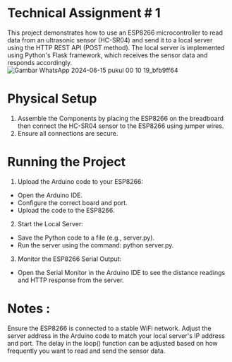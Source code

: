 # Technical Assignment # 1
This project demonstrates how to use an ESP8266 microcontroller to read data from an ultrasonic sensor (HC-SR04) and send it to a local server using the HTTP REST API (POST method). 
The local server is implemented using Python's Flask framework, which receives the sensor data and responds accordingly.
![Gambar WhatsApp 2024-06-15 pukul 00 10 19_bfb9ff64](https://github.com/sahikjaman/nodemcu/assets/79184185/b4f3ce89-d767-4fa9-a2c4-6e0477da5841)

# Physical Setup
1. Assemble the Components by placing the ESP8266 on the breadboard then connect the HC-SR04 sensor to the ESP8266 using jumper wires.
2. Ensure all connections are secure.

# Running the Project
1. Upload the Arduino code to your ESP8266:
- Open the Arduino IDE.
- Configure the correct board and port.
- Upload the code to the ESP8266.
2. Start the Local Server:
- Save the Python code to a file (e.g., server.py).
- Run the server using the command: python server.py.
3. Monitor the ESP8266 Serial Output:
- Open the Serial Monitor in the Arduino IDE to see the distance readings and HTTP response from the server.

# Notes :
Ensure the ESP8266 is connected to a stable WiFi network.
Adjust the server address in the Arduino code to match your local server's IP address and port.
The delay in the loop() function can be adjusted based on how frequently you want to read and send the sensor data.
